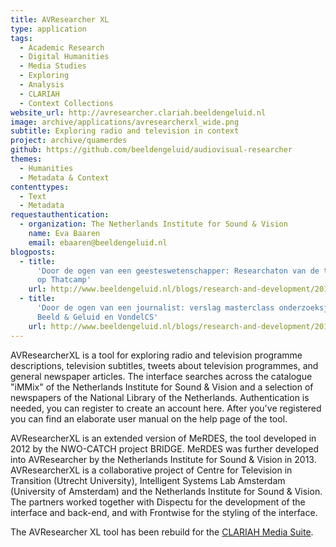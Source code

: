 ```yaml
---
title: AVResearcher XL
type: application
tags:
  - Academic Research
  - Digital Humanities
  - Media Studies
  - Exploring
  - Analysis
  - CLARIAH
  - Context Collections
website_url: http://avresearcher.clariah.beeldengeluid.nl
image: archive/applications/avresearcherxl_wide.png
subtitle: Exploring radio and television in context
project: archive/quamerdes
github: https://github.com/beeldengeluid/audiovisual-researcher
themes:
  - Humanities
  - Metadata & Context
contenttypes:
  - Text
  - Metadata
requestauthentication:
  - organization: The Netherlands Institute for Sound & Vision
    name: Eva Baaren
    email: ebaaren@beeldengeluid.nl
blogposts:
  - title:
      'Door de ogen van een geesteswetenschapper: Researchaton van de tool AVResearcherXL
      op Thatcamp'
    url: http://www.beeldengeluid.nl/blogs/research-and-development/201502/door-de-ogen-van-een-geesteswetenschapper-verslag
  - title:
      'Door de ogen van een journalist: verslag masterclass onderzoeksjournalistiek
      Beeld & Geluid en VondelCS'
    url: http://www.beeldengeluid.nl/blogs/research-and-development/201410/door-de-ogen-van-een-journalist-verslag-masterclass
---
```


AVResearcherXL is a tool for exploring radio and television programme descriptions, television subtitles, tweets about television programmes, and general newspaper articles. The interface searches across the catalogue "iMMix" of the Netherlands Institute for Sound & Vision and a selection of newspapers of the National Library of the Netherlands. Authentication is needed, you can register to create an account here. After you've registered you can find an elaborate user manual on the help page of the tool.

AVResearcherXL is an extended version of MeRDES, the tool developed in 2012 by the NWO-CATCH project BRIDGE. MeRDES was further developed into AVResearcher by the Netherlands Institute for Sound & Vision in 2013. AVResearcherXL is a collaborative project of Centre for Television in Transition (Utrecht University), Intelligent Systems Lab Amsterdam (University of Amsterdam) and the Netherlands Institute for Sound & Vision. The partners worked together with Dispectu for the development of the interface and back-end, and with Frontwise for the styling of the interface.

The AVResearcher XL tool has been rebuild for the [CLARIAH Media Suite](http://mediasuite.clariah.nl/).
